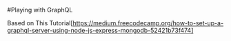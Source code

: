 #Playing with GraphQL

Based on This Tutorial[https://medium.freecodecamp.org/how-to-set-up-a-graphql-server-using-node-js-express-mongodb-52421b73f474]